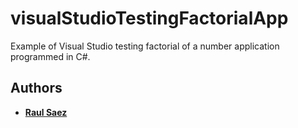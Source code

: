 # visualStudioTestingFactorialApp

Example of Visual Studio testing factorial of a number application programmed in C#.

## Authors

* **[Raul Saez](https://github.com/mrseek)**
